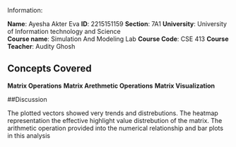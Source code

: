 Information:

**Name**: Ayesha Akter Eva 
**ID**: 2215151159 
**Section**: 7A1
**University**: University of Information technology and Science  
**Course name**: Simulation And Modeling Lab
**Course Code**: CSE 413 
**Course Teacher**: Audity Ghosh


## Concepts Covered

**Matrix Operations**
**Matrix Arethmetic Operations**
**Matrix Visualization**



##Discussion

The plotted vectors showed very trends and distrebutions.
The heatmap representation the effective highlight value distrebution of the matrix.
The arithmetic operation provided into the numerical relationship and bar plots in this analysis



